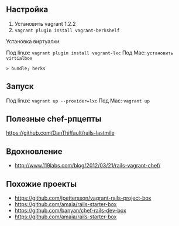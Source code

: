 ## Настройка

1. Установить vagrant 1.2.2
2. `vagrant plugin install vagrant-berkshelf`

Установка виртуалки:

Под linux: `vagrant plugin install vagrant-lxc`
Под Mac: `установить virtialbox`


```
> bundle; berks
```

## Запуск

Под linux: `vagrant up --provider=lxc`
Под Mac: `vagrant up`

## Полезные chef-рпцепты

https://github.com/DanThiffault/rails-lastmile


## Вдохновление

* http://www.119labs.com/blog/2012/03/21/rails-vagrant-chef/

## Похожие проекты

* https://github.com/jpettersson/vagrant-rails-project-box
* https://github.com/amaia/rails-starter-box
* https://github.com/banyan/chef-rails-dev-box
* https://github.com/amaia/rails-starter-box
